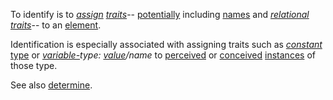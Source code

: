 To identify is to *[assign](https://github.com/gcassel/Modular-Organization-Terminology/blob/master/terms/assign.md) [traits](https://github.com/gcassel/Modular-Organization-Terminology/blob/master/terms/trait.md)*-- [potentially](https://github.com/gcassel/Modular-Organization-Terminology/blob/master/terms/potential.md) including [names](https://github.com/gcassel/Modular-Organization-Terminology/blob/master/terms/name.md) and *[relational traits](https://github.com/gcassel/Modular-Organization-Terminology/blob/master/compound-terms/relational-trait.md)*-- to an [element](https://github.com/gcassel/Modular-Organization-Terminology/blob/master/terms/element.md).

Identification is especially associated with assigning traits such as *[constant](https://github.com/gcassel/Modular-Organization-Terminology/blob/master/terms/constant.md)* [type](https://github.com/gcassel/Modular-Organization-Terminology/blob/master/terms/type.md) or *[variable-](https://github.com/gcassel/Modular-Organization-Terminology/blob/master/terms/variable.md)type: [value](https://github.com/gcassel/Modular-Organization-Terminology/blob/master/terms/value.md)/name* to [perceived](https://github.com/gcassel/Modular-Organization-Terminology/blob/master/terms/perceive.md) or [conceived](https://github.com/gcassel/Modular-Organization-Terminology/blob/master/terms/concept.md) [instances](https://github.com/gcassel/Modular-Organization-Terminology/blob/master/terms/instance.md) of those type. 

See also [determine](https://github.com/gcassel/Modular-Organization-Terminology/blob/master/terms/ability.md).
